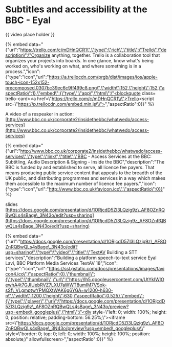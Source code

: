 # Subtitles and accessibility at the BBC -  Eyal

{{ video place holder }}



{% embed data="{\"url\":\"https://trello.com/c/mDHnQCR1\",\"type\":\"rich\",\"title\":\"Trello\",\"description\":\"Organize anything, together. Trello is a collaboration tool that organizes your projects into boards. In one glance, know what\'s being worked on, who\'s working on what, and where something is in a process.\",\"icon\":{\"type\":\"icon\",\"url\":\"https://a.trellocdn.com/prgb/dist/images/ios/apple-touch-icon-152x152-precomposed.0307bc39ec6c9ff499c8.png\",\"width\":152,\"height\":152,\"aspectRatio\":1},\"embed\":{\"type\":\"app\",\"html\":\"<blockquote class= trello-card><a href=\\\"https://trello.com/c/mDHnQCR1\\\">Trello</a></blockquote><script src=\\\"https://p.trellocdn.com/embed.min.js\\\"></script>\",\"aspectRatio\":0}}" %}

A video of a respeaker in action: [http://www.bbc.co.uk/corporate2/insidethebbc/whatwedo/access-services](http://www.bbc.co.uk/corporate2/insidethebbc/whatwedo/access-services)

{% embed data="{\"url\":\"http://www.bbc.co.uk/corporate2/insidethebbc/whatwedo/access-services\",\"type\":\"link\",\"title\":\"BBC - Access Services at the BBC: Subtitling, Audio Description & Signing - Inside the BBC\",\"description\":\"The BBC is funded by and established to serve, all licence fee payers. That means producing public service content that appeals to the breadth of the UK public, and distributing programmes and services in a way which makes them accessible to the maximum number of licence fee payers.\",\"icon\":{\"type\":\"icon\",\"url\":\"http://www.bbc.co.uk/favicon.ico\",\"aspectRatio\":0}}" %}

slides [https://docs.google.com/presentation/d/1ORjcdD5Zl3LQzig9z\_AF8OZnRQBwQLs4sBage\_3N43o/edit?usp=sharing](https://docs.google.com/presentation/d/1ORjcdD5Zl3LQzig9z_AF8OZnRQBwQLs4sBage_3N43o/edit?usp=sharing)

{% embed data="{\"url\":\"https://docs.google.com/presentation/d/1ORjcdD5Zl3LQzig9z\_AF8OZnRQBwQLs4sBage\_3N43o/edit?usp=sharing\",\"type\":\"video\",\"title\":\"TextAV Building a STT services\",\"description\":\"Building a platform speech-to-text service Eyal Lavi, BBC Platform Media Services TextAV 18\",\"icon\":{\"type\":\"icon\",\"url\":\"https://ssl.gstatic.com/docs/presentations/images/favicon4.ico\",\"aspectRatio\":0},\"thumbnail\":{\"type\":\"thumbnail\",\"url\":\"https://lh5.googleusercontent.com/UtYkIWIOewhA4t7GJIUebRVZ7LXU7aWWT8umIM7VSok-sSf\_VLgmptwYPMQXtWAK6g6YGA=w1200-h630-p\",\"width\":1200,\"height\":630,\"aspectRatio\":0.525},\"embed\":{\"type\":\"player\",\"url\":\"https://docs.google.com/presentation/d/1ORjcdD5Zl3LQzig9z\_AF8OZnRQBwQLs4sBage\_3N43o/preview?usp=embed\_googleplus\",\"html\":\"<div style=\\\"left: 0; width: 100%; height: 0; position: relative; padding-bottom: 56.25%;\\\"><iframe src=\\\"https://docs.google.com/presentation/d/1ORjcdD5Zl3LQzig9z\_AF8OZnRQBwQLs4sBage\_3N43o/preview?usp=embed\_googleplus\\\" style=\\\"border: 0; top: 0; left: 0; width: 100%; height: 100%; position: absolute;\\\" allowfullscreen></iframe></div>\",\"aspectRatio\":0}}" %}

